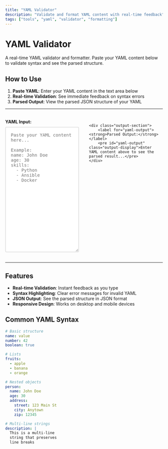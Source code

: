 ```yaml
---
title: "YAML Validator"
description: "Validate and format YAML content with real-time feedback"
tags: ["tools", "yaml", "validator", "formatting"]
---
```


# YAML Validator

A real-time YAML validator and formatter. Paste your YAML content below to validate syntax and see the parsed structure.

## How to Use

1. **Paste YAML**: Enter your YAML content in the text area below
2. **Real-time Validation**: See immediate feedback on syntax errors
3. **Parsed Output**: View the parsed JSON structure of your YAML

---

<div class="yaml-validator-container">
    <div class="input-section">
        <label for="yaml-input"><strong>YAML Input:</strong></label>
        <textarea id="yaml-input" rows="20" cols="80" placeholder="Paste your YAML content here...&#10;&#10;Example:&#10;name: John Doe&#10;age: 30&#10;skills:&#10;  - Python&#10;  - Ansible&#10;  - Docker"></textarea>
    </div>
    
    <div class="output-section">
        <label for="yaml-output"><strong>Parsed Output:</strong></label>
        <pre id="yaml-output" class="output-display">Enter YAML content above to see the parsed result...</pre>
    </div>
</div>

<script src="https://cdn.jsdelivr.net/npm/js-yaml@4.1.0/dist/js-yaml.min.js"></script>
<script>
document.getElementById("yaml-input").addEventListener("input", function() {
    const input = this.value.trim();
    const output = document.getElementById("yaml-output");
    
    if (!input) {
        output.textContent = "Enter YAML content above to see the parsed result...";
        output.className = "output-display";
        return;
    }
    
    try {
        const parsed = jsyaml.load(input);
        output.textContent = JSON.stringify(parsed, null, 2);
        output.className = "output-display success";
    } catch (e) {
        output.textContent = "Error: " + e.message;
        output.className = "output-display error";
    }
});
</script>

<style>
.yaml-validator-container {
    display: grid;
    grid-template-columns: 1fr 1fr;
    gap: 2rem;
    margin: 2rem 0;
}

.input-section, .output-section {
    display: flex;
    flex-direction: column;
}

.input-section label, .output-section label {
    margin-bottom: 0.5rem;
    font-weight: bold;
}

#yaml-input {
    width: 100%;
    min-height: 400px;
    font-family: 'Roboto Mono', monospace;
    font-size: 14px;
    padding: 1rem;
    border: 2px solid #e0e0e0;
    border-radius: 4px;
    resize: vertical;
}

.output-display {
    width: 100%;
    min-height: 400px;
    font-family: 'Roboto Mono', monospace;
    font-size: 14px;
    padding: 1rem;
    border: 2px solid #e0e0e0;
    border-radius: 4px;
    background-color: #f8f9fa;
    overflow: auto;
    white-space: pre-wrap;
}

.output-display.success {
    border-color: #28a745;
    background-color: #f8fff9;
}

.output-display.error {
    border-color: #dc3545;
    background-color: #fff8f8;
    color: #dc3545;
}

@media (max-width: 768px) {
    .yaml-validator-container {
        grid-template-columns: 1fr;
        gap: 1rem;
    }
}
</style>

---

## Features

- **Real-time Validation**: Instant feedback as you type
- **Syntax Highlighting**: Clear error messages for invalid YAML
- **JSON Output**: See the parsed structure in JSON format
- **Responsive Design**: Works on desktop and mobile devices

## Common YAML Syntax

```yaml
# Basic structure
name: value
number: 42
boolean: true

# Lists
fruits:
  - apple
  - banana
  - orange

# Nested objects
person:
  name: John Doe
  age: 30
  address:
    street: 123 Main St
    city: Anytown
    zip: 12345

# Multi-line strings
description: |
  This is a multi-line
  string that preserves
  line breaks
``` 